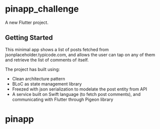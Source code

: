 # pinapp_challenge

A new Flutter project.

## Getting Started

This minimal app shows a list of posts fetched from jsonplaceholder.typicode.com, and allows the user can tap on any of them and retrieve the list of comments of itself.

The project has built using:
- Clean architecture pattern
- BLoC as state management library
- Freezed with json serialization to modelate the post entity from API
- A service built on Swift language (to fetch post comments), and communicating with Flutter through Pigeon library

# pinapp
